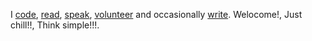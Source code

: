 I [code], [read], [speak], [volunteer] and occasionally [write]. Welocome!, Just chill!!, Think simple!!!.

[code]: ./about/#Projects
[read]: ./resources/#books
[volunteer]: ./about/#Extracurricular_Activities
[speak]: ./about/#Presentations
[write]: ./blog/
